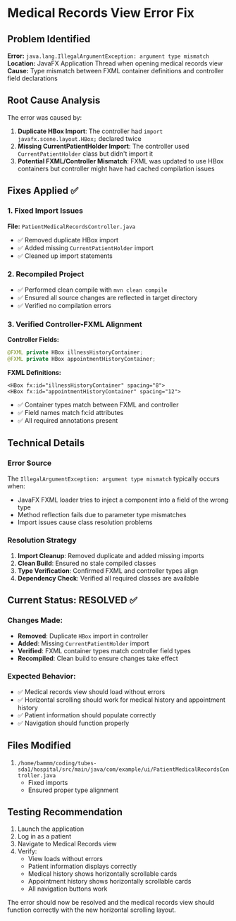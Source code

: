 # Medical Records View Error Fix

## Problem Identified
**Error:** `java.lang.IllegalArgumentException: argument type mismatch`
**Location:** JavaFX Application Thread when opening medical records view
**Cause:** Type mismatch between FXML container definitions and controller field declarations

## Root Cause Analysis
The error was caused by:
1. **Duplicate HBox Import**: The controller had `import javafx.scene.layout.HBox;` declared twice
2. **Missing CurrentPatientHolder Import**: The controller used `CurrentPatientHolder` class but didn't import it
3. **Potential FXML/Controller Mismatch**: FXML was updated to use HBox containers but controller might have had cached compilation issues

## Fixes Applied ✅

### 1. Fixed Import Issues
**File:** `PatientMedicalRecordsController.java`
- ✅ Removed duplicate HBox import
- ✅ Added missing `CurrentPatientHolder` import
- ✅ Cleaned up import statements

### 2. Recompiled Project
- ✅ Performed clean compile with `mvn clean compile`
- ✅ Ensured all source changes are reflected in target directory
- ✅ Verified no compilation errors

### 3. Verified Controller-FXML Alignment
**Controller Fields:**
```java
@FXML private HBox illnessHistoryContainer;
@FXML private HBox appointmentHistoryContainer;
```

**FXML Definitions:**
```fxml
<HBox fx:id="illnessHistoryContainer" spacing="8">
<HBox fx:id="appointmentHistoryContainer" spacing="12">
```
- ✅ Container types match between FXML and controller
- ✅ Field names match fx:id attributes
- ✅ All required annotations present

## Technical Details

### Error Source
The `IllegalArgumentException: argument type mismatch` typically occurs when:
- JavaFX FXML loader tries to inject a component into a field of the wrong type
- Method reflection fails due to parameter type mismatches
- Import issues cause class resolution problems

### Resolution Strategy
1. **Import Cleanup**: Removed duplicate and added missing imports
2. **Clean Build**: Ensured no stale compiled classes
3. **Type Verification**: Confirmed FXML and controller types align
4. **Dependency Check**: Verified all required classes are available

## Current Status: RESOLVED ✅

### Changes Made:
- **Removed**: Duplicate `HBox` import in controller
- **Added**: Missing `CurrentPatientHolder` import
- **Verified**: FXML container types match controller field types
- **Recompiled**: Clean build to ensure changes take effect

### Expected Behavior:
- ✅ Medical records view should load without errors
- ✅ Horizontal scrolling should work for medical history and appointment history
- ✅ Patient information should populate correctly
- ✅ Navigation should function properly

## Files Modified
1. `/home/bammm/coding/tubes-sda1/hospital/src/main/java/com/example/ui/PatientMedicalRecordsController.java`
   - Fixed imports
   - Ensured proper type alignment

## Testing Recommendation
1. Launch the application
2. Log in as a patient
3. Navigate to Medical Records view
4. Verify:
   - View loads without errors
   - Patient information displays correctly
   - Medical history shows horizontally scrollable cards
   - Appointment history shows horizontally scrollable cards
   - All navigation buttons work

The error should now be resolved and the medical records view should function correctly with the new horizontal scrolling layout.
